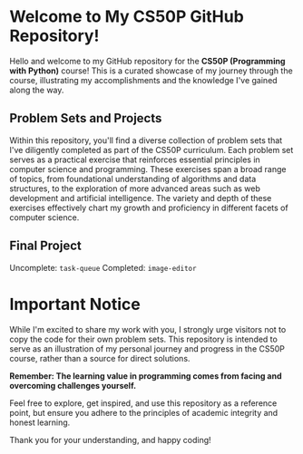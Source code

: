 # Welcome to My CS50P GitHub Repository!

Hello and welcome to my GitHub repository for the **CS50P (Programming with Python)** course! This is a curated showcase of my journey through the course, illustrating my accomplishments and the knowledge I've gained along the way.

## Problem Sets and Projects

Within this repository, you'll find a diverse collection of problem sets that I've diligently completed as part of the CS50P curriculum. Each problem set serves as a practical exercise that reinforces essential principles in computer science and programming. These exercises span a broad range of topics, from foundational understanding of algorithms and data structures, to the exploration of more advanced areas such as web development and artificial intelligence. The variety and depth of these exercises effectively chart my growth and proficiency in different facets of computer science.

## Final Project

Uncomplete: `task-queue`
Completed: `image-editor`

# Important Notice

While I'm excited to share my work with you, I strongly urge visitors not to copy the code for their own problem sets. This repository is intended to serve as an illustration of my personal journey and progress in the CS50P course, rather than a source for direct solutions.

**Remember: The learning value in programming comes from facing and overcoming challenges yourself.**

Feel free to explore, get inspired, and use this repository as a reference point, but ensure you adhere to the principles of academic integrity and honest learning.

Thank you for your understanding, and happy coding!
